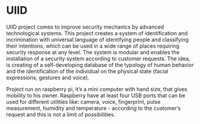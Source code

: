 # UIID
UIID project comes to improve security mechanics by advanced technological systems. This project creates a system of identification and incrimination with universal language of identifying people and classifying their intentions, which can be used in a wide range of places requiring security response at any level.  The system is modular and enables the installation of a security system according to customer requests. The idea, is creating of a self-developing database of the typology of human behavior and the identification of the individual on the physical state (facial expressions, gestures and voice).

Project run on raspberry pi, it’s a mini computer with hand size, that gives mobility to his owner. Raspberry have at least four USB ports that can be used for different utilities like: camera, voice, fingerprint, pulse measurement, humidity and temperature - according to the customer’s request and this is not a limit of possibilities.
